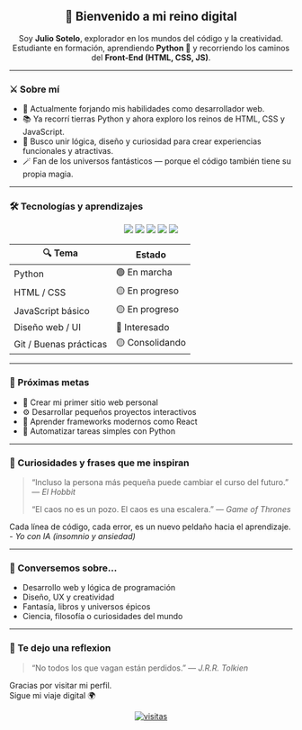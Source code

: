 <!-- ──────────────────────────────────────────────────────────────── -->
<h2 align="center">👋 Bienvenido a mi reino digital</h2>

<p align="center">
Soy <strong>Julio Sotelo</strong>, explorador en los mundos del código y la creatividad.<br>
Estudiante en formación, aprendiendo <strong>Python 🐍</strong> y recorriendo los caminos del <strong>Front-End (HTML, CSS, JS)</strong>.
</p>

---

### ⚔️ Sobre mí

- 🧭 Actualmente forjando mis habilidades como desarrollador web.  
- 📚 Ya recorrí tierras Python y ahora exploro los reinos de HTML, CSS y JavaScript.  
- 🎯 Busco unir lógica, diseño y curiosidad para crear experiencias funcionales y atractivas.  
- 🪄 Fan de los universos fantásticos — porque el código también tiene su propia magia.

---

### 🛠️ Tecnologías y aprendizajes

<p align="center">
  <img src="https://img.shields.io/badge/Python-3670A0?style=for-the-badge&logo=python&logoColor=ffdd54"/>
  <img src="https://img.shields.io/badge/HTML5-E34F26?style=for-the-badge&logo=html5&logoColor=white"/>
  <img src="https://img.shields.io/badge/CSS3-1572B6?style=for-the-badge&logo=css3&logoColor=white"/>
  <img src="https://img.shields.io/badge/JavaScript-F7E017?style=for-the-badge&logo=javascript&logoColor=black"/>
  <img src="https://img.shields.io/badge/Git-F05032?style=for-the-badge&logo=git&logoColor=white"/>
</p>

| 🔍 Tema                  | Estado         |
|--------------------------|----------------|
| Python                   | 🟢 En marcha     |
| HTML / CSS               | 🟡 En progreso   |
| JavaScript básico        | 🟡 En progreso   |
| Diseño web / UI          | 🔵 Interesado    |
| Git / Buenas prácticas   | 🟡 Consolidando  |

---

### 🎯 Próximas metas

- 🚀 Crear mi primer sitio web personal  
- ⚙️ Desarrollar pequeños proyectos interactivos  
- 🧩 Aprender frameworks modernos como React  
- 🤖 Automatizar tareas simples con Python  

---
### 🔮 Curiosidades y frases que me inspiran

> “Incluso la persona más pequeña puede cambiar el curso del futuro.” — *El Hobbit*  
>  
> “El caos no es un pozo. El caos es una escalera.” — *Game of Thrones*

Cada línea de código, cada error, es un nuevo peldaño hacia el aprendizaje. - *Yo con IA (insomnio y ansiedad)*  

---
### 💬 Conversemos sobre...

- Desarrollo web y lógica de programación  
- Diseño, UX y creatividad  
- Fantasía, libros y universos épicos  
- Ciencia, filosofía o curiosidades del mundo  

---
### 🌱 Te dejo una reflexion

> “No todos los que vagan están perdidos.” — *J.R.R. Tolkien*  

Gracias por visitar mi perfil.  
Sigue mi viaje digital 🌍  
  
<p align="center">
  <a href="https://github.com/SoteloJulio">
    <img src="https://komarev.com/ghpvc/?username=SoteloJulio&style=flat-square&color=green" alt="visitas"/>
  </a>
</p>
